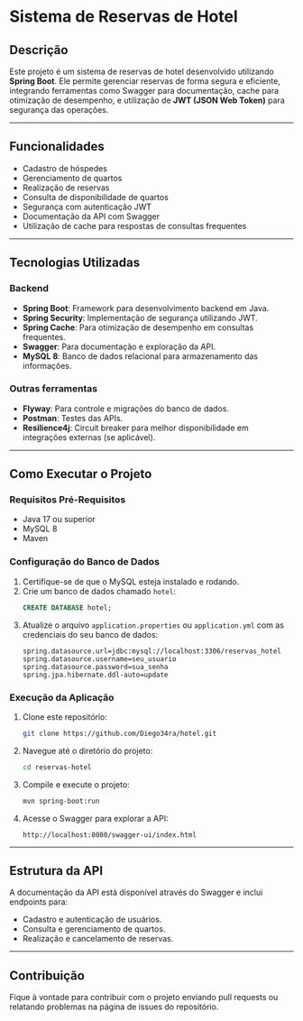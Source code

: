 # Sistema de Reservas de Hotel

## Descrição
Este projeto é um sistema de reservas de hotel desenvolvido utilizando **Spring Boot**. Ele permite gerenciar reservas de forma segura e eficiente, integrando ferramentas como Swagger para documentação, cache para otimização de desempenho, e utilização de **JWT (JSON Web Token)** para segurança das operações.

---

## Funcionalidades
- Cadastro de hóspedes
- Gerenciamento de quartos
- Realização de reservas
- Consulta de disponibilidade de quartos
- Segurança com autenticação JWT
- Documentação da API com Swagger
- Utilização de cache para respostas de consultas frequentes

---

## Tecnologias Utilizadas

### Backend
- **Spring Boot**: Framework para desenvolvimento backend em Java.
- **Spring Security**: Implementação de segurança utilizando JWT.
- **Spring Cache**: Para otimização de desempenho em consultas frequentes.
- **Swagger**: Para documentação e exploração da API.
- **MySQL 8**: Banco de dados relacional para armazenamento das informações.

### Outras ferramentas
- **Flyway**: Para controle e migrações do banco de dados.
- **Postman**: Testes das APIs.
- **Resilience4j**: Circuit breaker para melhor disponibilidade em integrações externas (se aplicável).

---

## Como Executar o Projeto

### Requisitos Pré-Requisitos

- Java 17 ou superior
- MySQL 8
- Maven

### Configuração do Banco de Dados
1. Certifique-se de que o MySQL esteja instalado e rodando.
2. Crie um banco de dados chamado `hotel`:
   ```sql
   CREATE DATABASE hotel;
   ```
3. Atualize o arquivo `application.properties` ou `application.yml` com as credenciais do seu banco de dados:
   ```properties
   spring.datasource.url=jdbc:mysql://localhost:3306/reservas_hotel
   spring.datasource.username=seu_usuario
   spring.datasource.password=sua_senha
   spring.jpa.hibernate.ddl-auto=update
   ```

### Execução da Aplicação
1. Clone este repositório:
   ```bash
   git clone https://github.com/Diego34ra/hotel.git
   ```
2. Navegue até o diretório do projeto:
   ```bash
   cd reservas-hotel
   ```
3. Compile e execute o projeto:
   ```bash
   mvn spring-boot:run
   ```

4. Acesse o Swagger para explorar a API:
   ```
   http://localhost:8080/swagger-ui/index.html
   ```

---

## Estrutura da API
A documentação da API está disponível através do Swagger e inclui endpoints para:
- Cadastro e autenticação de usuários.
- Consulta e gerenciamento de quartos.
- Realização e cancelamento de reservas.

---

## Contribuição
Fique à vontade para contribuir com o projeto enviando pull requests ou relatando problemas na página de issues do repositório.
